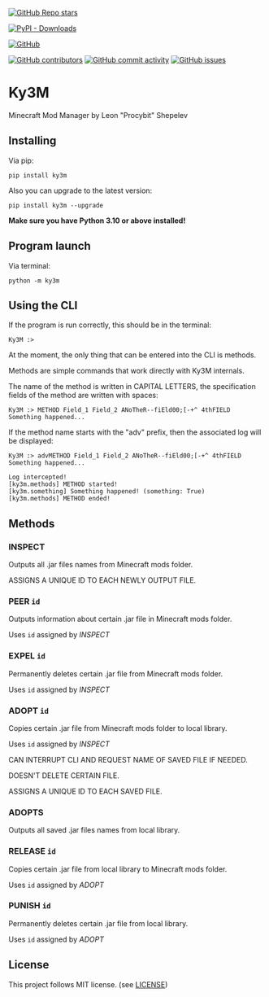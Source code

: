 [](https://github.com/Procybit/Ky3M)

[![GitHub Repo stars](https://img.shields.io/github/stars/Procybit/Ky3M?style=social)](https://github.com/Procybit/Ky3M)

[![PyPI - Downloads](https://img.shields.io/pypi/dm/ky3m?style=for-the-badge)](https://pypi.org/project/ky3m/)

[![GitHub](https://img.shields.io/github/license/Procybit/Ky3M?style=for-the-badge)](https://github.com/Procybit/Ky3M/blob/master/LICENSE)

[![GitHub contributors](https://img.shields.io/github/contributors/Procybit/Ky3M?style=for-the-badge)](https://github.com/Procybit/Ky3M/blob/master/CONTRIBUTORS.md) [![GitHub commit activity](https://img.shields.io/github/commit-activity/w/Procybit/Ky3M?style=for-the-badge)](https://github.com/Procybit/Ky3M/commits/) [![GitHub issues](https://img.shields.io/github/issues-raw/Procybit/Ky3M?style=for-the-badge)](https://github.com/Procybit/Ky3M/issues)

# Ky3M

Minecraft Mod Manager by Leon "Procybit" Shepelev

## Installing

Via pip:

```
pip install ky3m
```

Also you can upgrade to the latest version:

```
pip install ky3m --upgrade
```

**Make sure you have Python 3.10 or above installed!**

## Program launch

Via terminal:

```
python -m ky3m
```

## Using the CLI

If the program is run correctly, this should be in the terminal:
```
Ky3M :>
```
At the moment, the only thing that can be entered into the CLI is methods.

Methods are simple commands that work directly with Ky3M internals.

The name of the method is written in CAPITAL LETTERS, the specification fields of the method are written with spaces:

```
Ky3M :> METHOD Field_1 Field_2 ANoTheR--fiEld00;[-+^ 4thFIELD
Something happened...
```

If the method name starts with the "adv" prefix, then the associated log will be displayed:

```
Ky3M :> advMETHOD Field_1 Field_2 ANoTheR--fiEld00;[-+^ 4thFIELD
Something happened...

Log intercepted!
[ky3m.methods] METHOD started!
[ky3m.something] Something happened! (something: True)
[ky3m.methods] METHOD ended!
```

## Methods

### INSPECT

Outputs all .jar files names from Minecraft mods folder.

ASSIGNS A UNIQUE ID TO EACH NEWLY OUTPUT FILE.

### PEER `id`

Outputs information about certain .jar file in Minecraft mods folder.

Uses `id`  assigned by *INSPECT*

### EXPEL `id`

Permanently deletes certain .jar file from Minecraft mods folder.

Uses `id` assigned by *INSPECT*

### ADOPT `id`

Copies certain .jar file from Minecraft mods folder to local library.

Uses `id` assigned by *INSPECT*

CAN INTERRUPT CLI AND REQUEST NAME OF SAVED FILE IF NEEDED.

DOESN'T DELETE CERTAIN FILE.

ASSIGNS A UNIQUE ID TO EACH SAVED FILE.

### ADOPTS

Outputs all saved .jar files names from local library.

### RELEASE `id`

Copies certain .jar file from local library to Minecraft mods folder.

Uses `id` assigned by *ADOPT*

### PUNISH `id`

Permanently deletes certain .jar file from local library.

Uses `id` assigned by *ADOPT*

## License
This project follows MIT license. (see [LICENSE](LICENSE))
